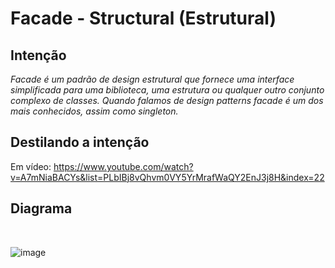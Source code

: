 # Facade - Structural (Estrutural)

## Intenção

_Facade é um padrão de design estrutural que fornece uma interface simplificada para uma biblioteca, uma estrutura ou qualquer outro conjunto complexo de classes. Quando falamos de design patterns facade é um dos mais conhecidos, assim como singleton._

## Destilando a intenção

Em vídeo: https://www.youtube.com/watch?v=A7mNiaBACYs&list=PLbIBj8vQhvm0VY5YrMrafWaQY2EnJ3j8H&index=22

## Diagrama

<br/>

![image](https://user-images.githubusercontent.com/59940855/168493397-202c040e-f36c-4aea-af3d-a755cc8a52e1.png)
